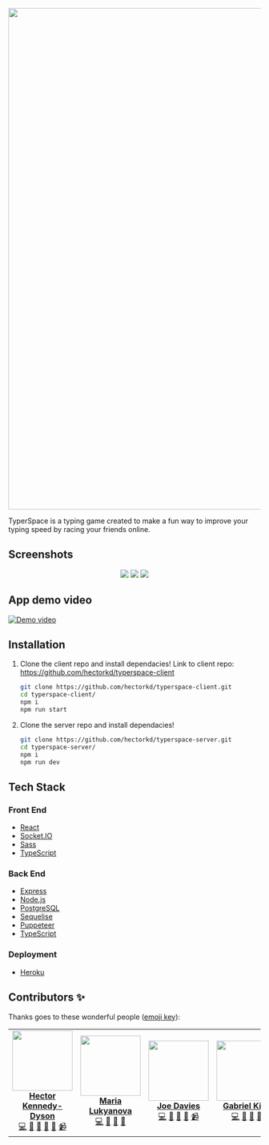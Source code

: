 <p align="center">
<img src="readmeFiles/banner.gif" width="1000"/>
 </p>

TyperSpace is a typing game created to make a fun way to improve your typing speed by racing your friends online.

## Screenshots
<p align="center">
<img src="readmeFiles/join.gif" />
<img src="readmeFiles/race.gif" />
<img src="readmeFiles/assignPU.gif" />
</p>

## App demo video

[![Demo video](https://user-images.githubusercontent.com/62357077/113477285-b34bae80-9478-11eb-8703-d383c094904f.png)](https://youtu.be/o7OLQ0HGRdQ)

## Installation

1. Clone the client repo and install dependacies! Link to client repo: https://github.com/hectorkd/typerspace-client

   ```bash
   git clone https://github.com/hectorkd/typerspace-client.git
   cd typerspace-client/
   npm i
   npm run start
   ```

2. Clone the server repo and install dependacies!

   ```bash
   git clone https://github.com/hectorkd/typerspace-server.git
   cd typerspace-server/
   npm i
   npm run dev
   ```

## Tech Stack

### Front End

- [React](https://reactjs.org/)
- [Socket.IO](https://socket.io/)
- [Sass](https://sass-lang.com/)
- [TypeScript](https://www.typescriptlang.org/)

### Back End

- [Express](https://expressjs.com/)
- [Node.js](https://nodejs.org/en/)
- [PostgreSQL](https://www.postgresql.org/)
- [Sequelise](https://sequelize.org/)
- [Puppeteer](https://www.npmjs.com/package/puppeteer)
- [TypeScript](https://www.typescriptlang.org/)

### Deployment

- [Heroku](https://www.heroku.com/home)

## Contributors ✨

Thanks goes to these wonderful people ([emoji key](https://allcontributors.org/docs/en/emoji-key)):

<table>
  <tr>
     <td align="center" ><a href="https://github.com/hectorkd"><img src="https://user-images.githubusercontent.com/62357077/113482749-f9fcd100-9497-11eb-8a54-b767e5a7b614.JPG" width="120px;" alt=""/><br /><sub><b><a href="https://www.linkedin.com/in/hector-kennedy-dyson/" title="linkedin">Hector Kennedy-Dyson</a></b></sub></a><br /><a href="https://github.com/hectorkd/typerspace-client/commits?author=hectorkd" title="Code">💻</a> <a href="#ideas-hector" title="Ideas & Planning">🤔</a> <a href="#review-hector" title="Reviewed Pull Requests">👀</a> <a href="#design-hector" title="Design">🎨</a> <a href="#maintain-hector" title="Maintenance">🚧</a> <a href="https://youtu.be/o7OLQ0HGRdQ" title="Videos">📹</a></td>
    <td align="center"><a href="https://github.com/marlukyanova"><img src="https://user-images.githubusercontent.com/62357077/113480026-24e02880-948a-11eb-9220-80f76d7796a0.jpg" width="120px;" alt=""/><br /><sub><b><a href="https://www.linkedin.com/in/marlukyanova/" title="linkedin">Maria Lukyanova</a></b></sub></a><br /><a href="https://github.com/hectorkd/typerspace-client/commits?author=marlukyanova" title="Code">💻</a> <a href="#ideas-maria" title="Ideas & Planning">🤔</a> <a href="#review-maria" title="Reviewed Pull Requests">👀</a> <a href="#pm-maria" title="Project Management">📆</a> </td>
    <td align="center"><a href="https://github.com/joedavies25"><img src="https://user-images.githubusercontent.com/62357077/113481482-bc954500-9491-11eb-8db1-34759253a569.png" width="120px;" alt=""/><br /><sub><b><a href="https://www.linkedin.com/in/joe-davies-2b198220a/" title="linkedin">Joe Davies</a></b></sub></a><br /><a href="https://github.com/hectorkd/typerspace-client/commits?author=joedavies25" title="Code">💻</a> <a href="#ideas-joe" title="Ideas & Planning">🤔</a> <a href="#review-joe" title="Reviewed Pull Requests">👀</a> <a href="#design-hector" title="Design">🎨</a> <a href="https://youtu.be/o7OLQ0HGRdQ" title="Videos">📹</a></td>
    <td align="center"><a href="https://github.com/Gabriel-Kiss"><img src="https://user-images.githubusercontent.com/62357077/113480123-b18ae680-948a-11eb-96ef-796f8af1bc4d.jpg" width="120px;" alt=""/><br /><sub><b><a href="https://www.linkedin.com/in/gabriel-kiss-london/" title="linkedin">Gabriel Kiss</a></b></sub></a><br /><a href="https://github.com/hectorkd/typerspace-client/commits?author=Gabriel-Kiss" title="Code">💻</a> <a href="#ideas-gabriel" title="Ideas & Planning">🤔</a> <a href="#review-gabriel" title="Reviewed Pull Requests">👀</a> <a href="#design-gabriel" title="Design">🎨</a></td>
    <td align="center"><a href="https://github.com/gabss405/"><img src="https://user-images.githubusercontent.com/62357077/113480197-19d9c800-948b-11eb-9da8-a97679a6d6e4.jpg" width="120px;" alt=""/><br /><sub><b><a href="https://www.linkedin.com/in/gaborh/" title="linkedin">Gabor Halasz</a></b></sub></a><br /><a href="https://github.com/hectorkd/typerspace-client/commits?author=gabss405" title="Code">💻</a> <a href="#ideas-gabor" title="Ideas & Planning">🤔</a> <a href="#review-gabor" title="Reviewed Pull Requests">👀</a> <a href="#design-gabor" title="Design">🎨</a></td>
  </tr>
</table>
